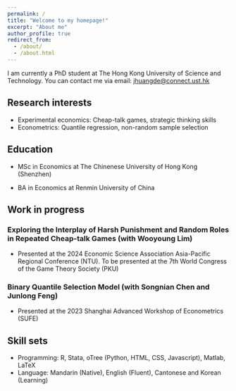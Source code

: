 ```yaml
---
permalink: /
title: "Welcome to my homepage!"
excerpt: "About me"
author_profile: true
redirect_from: 
  - /about/
  - /about.html
---
```


I am currently a PhD student at The Hong Kong University of Science and Technology. You can contact me via email: jhuangde@connect.ust.hk

Research interests
-----

- Experimental economics: Cheap-talk games, strategic thinking skills
- Econometrics: Quantile regression, non-random sample selection

Education
-----
- MSc in Economics at The Chinenese University of Hong Kong (Shenzhen)

- BA in Economics at Renmin University of China

Work in progress
-----

### **Exploring the Interplay of Harsh Punishment and Random Roles in Repeated Cheap-talk Games** (with Wooyoung Lim)

- Presented at the 2024 Economic Science Association Asia-Pacific Regional Conference (NTU). To be presented at the 7th World Congress of the Game Theory Society (PKU)

### **Binary Quantile Selection Model** (with Songnian Chen and Junlong Feng)

- Presented at the 2023 Shanghai Advanced Workshop of Econometrics (SUFE)

Skill sets
-----

- Programming: R, Stata, oTree (Python, HTML, CSS, Javascript), Matlab, LaTeX
- Language: Mandarin (Native), English (Fluent), Cantonese and Korean (Learning)
